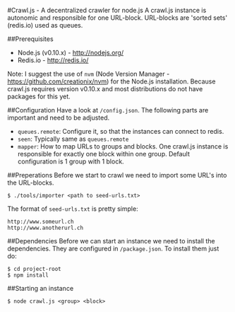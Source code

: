 #Crawl.js - A decentralized crawler for node.js
A crawl.js instance is autonomic and responsible for one URL-block. URL-blocks are 'sorted sets' (redis.io) used as queues.

##Prerequisites

* Node.js (v0.10.x) - http://nodejs.org/
* Redis.io - http://redis.io/

Note: I suggest the use of `nvm` (Node Version Manager - https://github.com/creationix/nvm) for the Node.js installation. Because crawl.js requires version v0.10.x and most distributions do not have packages for this yet.

##Configuration
Have a look at `/config.json`. The following parts are important and need to be adjusted. 

* `queues.remote`: Configure it, so that the instances can connect to redis.
* `seen`: Typically same as `queues.remote`
* `mapper`: How to map URLs to groups and blocks. One crawl.js instance is responsible for exactly one block within one group. Default configuration is 1 group with 1 block.

##Preperations
Before we start to crawl we need to import some URL's into the URL-blocks.

```Shell
$ ./tools/importer <path to seed-urls.txt>
```

The format of `seed-urls.txt` is pretty simple:

```Shell
http://www.someurl.ch
http://www.anotherurl.ch
```

##Dependencies
Before we can start an instance we need to install the dependencies. They are configured in `/package.json`.
To install them just do:
```Shell
$ cd project-root
$ npm install
```

##Starting an instance
```Shell
$ node crawl.js <group> <block>
```
